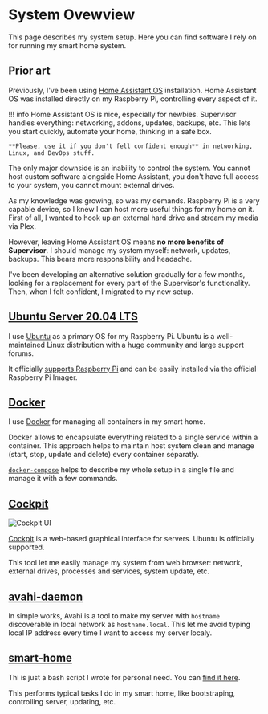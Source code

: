 # System Ovewview

This page describes my system setup. Here you can find software I rely on for running my smart home system.

## Prior art

Previously, I've been using [Home Assistant OS](https://www.home-assistant.io/installation/#compare-installation-methods) installation. Home Assistant OS was installed directly on my Raspberry Pi, controlling every aspect of it.

<!-- prettier-ignore -->
!!! info
    Home Assistant OS is nice, especially for newbies. Supervisor handles everything: networking, addons, updates, backups, etc. This lets you start quickly, automate your home, thinking in a safe box.

    **Please, use it if you don't fell confident enough** in networking, Linux, and DevOps stuff.

The only major downside is an inability to control the system. You cannot host custom software alongside Home Assistant, you don't have full access to your system, you cannot mount external drives.

As my knowledge was growing, so was my demands. Raspberry Pi is a very capable device, so I knew I can host more useful things for my home on it. First of all, I wanted to hook up an external hard drive and stream my media via Plex.

However, leaving Home Assistant OS means **no more benefits of Supervisor**. I should manage my system myself: network, updates, backups. This bears more responsibility and headache.

I've been developing an alternative solution gradually for a few months, looking for a replacement for every part of the Supervisor's functionality. Then, when I felt confident, I migrated to my new setup.

## [Ubuntu Server 20.04 LTS](https://ubuntu.com/download/server)

I use [Ubuntu](https://ubuntu.com/) as a primary OS for my Raspberry Pi. Ubuntu is a well-maintained Linux distribution with a huge community and large support forums.

It officially [supports Raspberry Pi](https://ubuntu.com/download/raspberry-pi) and can be easily installed via the official Raspberry Pi Imager.

## [Docker](https://www.docker.com/)

I use [Docker](https://www.docker.com/) for managing all containers in my smart home.

Docker allows to encapsulate everything related to a single service within a container. This approach helps to maintain host system clean and manage (start, stop, update and delete) every container separatly.

[`docker-compose`](https://docs.docker.com/compose/`) helps to describe my whole setup in a single file and manage it with a few commands.

## [Cockpit](https://cockpit-project.org/)

![Cockpit UI](https://user-images.githubusercontent.com/3459374/115122655-bdfe5b80-9fc1-11eb-9a68-9ce67f12ce8e.png)

[Cockpit](https://cockpit-project.org/) is a web-based graphical interface for servers. Ubuntu is officially supported.

This tool let me easily manage my system from web browser: network, external drives, processes and services, system update, etc.

## [avahi-daemon](https://www.avahi.org/)

In simple works, Avahi is a tool to make my server with `hostname` discoverable in local network as `hostname.local`. This let me avoid typing local IP address every time I want to access my server localy.

## [smart-home](https://github.com/denysdovhan/smart-home/blob/master/bin/smart-home)

Thi is just a bash script I wrote for personal need. You can [find it here](https://github.com/denysdovhan/smart-home/blob/master/bin/smart-home).

This performs typical tasks I do in my smart home, like bootstraping, controlling server, updating, etc.
